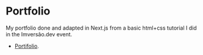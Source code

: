 <h1>Portfolio</h1>
My portfolio done and adapted in Next.js from a basic html+css tutorial I did in the Imversão.dev event.

- [Portifolio](https://danieltolentino.netlify.app).
